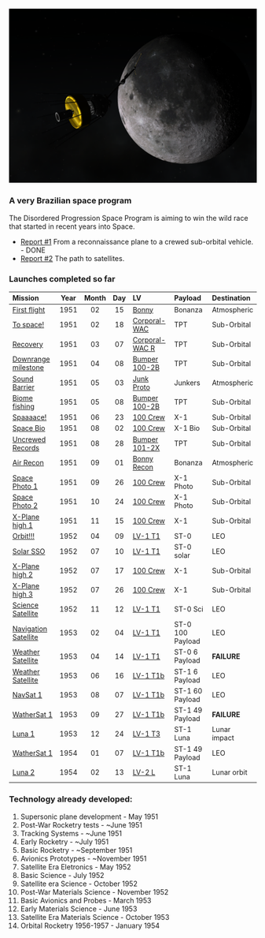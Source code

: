 
![](/missions/lunar-impact.png)
### A very Brazilian space program

The Disordered Progression Space Program is aiming to win the wild race that started in recent years into Space. 

* [Report #1](/reports/report-1.md) From a reconnaissance plane to a crewed sub-orbital vehicle. - DONE
* [Report #2](/reports/report-2.md) The path to satellites.


### Launches completed so far 


| Mission                                               | Year | Month | Day | LV                                          | Payload    | Destination           |
|:------------------------------------------------------|:----:|:-----:|:---:|:--------------------------------------------|:-----------|:----------------------|
| [First flight](/missions/1951-02-15-first-launch.md)  | 1951 | 02    | 15  | [Bonny](/lvs/bonny.md)                      | Bonanza    | Atmospheric           |
| [To space!](/missions/1951-02-18-to-space.md)         | 1951 | 02    | 18  | [Corporal-WAC](/lvs/corporal-wac.md)        | TPT        | Sub-Orbital           |
| [Recovery](/missions/recovery.md)                     | 1951 | 03    | 07  | [Corporal-WAC R](/lvs/corporal-wac-r.md)    | TPT        | Sub-Orbital           |
| [Downrange milestone](/missions/downrange.md)         | 1951 | 04    | 08  | [Bumper 100-2B](/lvs/bumper-100-2b)         | TPT        | Sub-Orbital           |
| [Sound Barrier](/missions/sound-barrier.md)           | 1951 | 05    | 03  | [Junk Proto](/lvs/junk.md)                  | Junkers    | Atmospheric           |
| [Biome fishing](/missions/biome-sr.md)                | 1951 | 05    | 08  | [Bumper 100-2B](/lvs/bumper-100-2b)         | TPT        | Sub-Orbital           |
| [Spaaaace!](/missions/crew-so.md)                     | 1951 | 06    | 23  | [100 Crew](/lvs/100-crew)                   | X-1        | Sub-Orbital           |
| [Space Bio](/missions/crew-bio.md)                    | 1951 | 08    | 02  | [100 Crew](/lvs/100-crew)                   | X-1 Bio    | Sub-Orbital           |
| [Uncrewed Records](/missions/sr-records.md)           | 1951 | 08    | 28  | [Bumper 101-2X](/lvs/bumper-101-2X)         | TPT        | Sub-Orbital           |
| [Air Recon](/missions/plane-photo.md)                 | 1951 | 09    | 01  | [Bonny Recon](/lvs/bonny-recon.md)          | Bonanza    | Atmospheric           |
| [Space Photo 1](/missions/crew-photo1.md)             | 1951 | 09    | 26  | [100 Crew](/lvs/100-crew)                   | X-1 Photo  | Sub-Orbital           |
| [Space Photo 2](/missions/crew-photo2.md)             | 1951 | 10    | 24  | [100 Crew](/lvs/100-crew)                   | X-1 Photo  | Sub-Orbital           |
| [X-Plane high 1](/missions/xplane-high1.md)           | 1951 | 11    | 15  | [100 Crew](/lvs/100-crew)                   | X-1        | Sub-Orbital           |
| [Orbit!!!](/missions/first-orbit.md)                  | 1952 | 04    | 09  | [LV-1 T1](/lvs/lv1-t1)                      | ST-0       | LEO                   |
| [Solar SSO](/missions/sso-orbit.md)                   | 1952 | 07    | 10  | [LV-1 T1](/lvs/lv1-t1)                      | ST-0 solar | LEO                   |
| [X-Plane high 2](/missions/xplane-high2.md)           | 1952 | 07    | 17  | [100 Crew](/lvs/100-crew)                   | X-1        | Sub-Orbital           |
| [X-Plane high 3](/missions/xplane-high3.md)           | 1952 | 07    | 26  | [100 Crew](/lvs/100-crew)                   | X-1        | Sub-Orbital           |
| [Science Satellite](/missions/science-orbit.md)       | 1952 | 11    | 12  | [LV-1 T1](/lvs/lv1-t1)                      | ST-0 Sci   | LEO                   |
| [Navigation Satellite](/missions/first-nav.md)        | 1953 | 02    | 04  | [LV-1 T1](/lvs/lv1-t1)                      | ST-0 100 Payload | LEO             |
| [Weather Satellite](/missions/first-weather.md)       | 1953 | 04    | 14  | [LV-1 T1](/lvs/lv1-t1)                      | ST-0 6 Payload | **FAILURE**       |
| [Weather Satellite](/missions/first-weather.md)       | 1953 | 06    | 16  | [LV-1 T1b](/lvs/lv1-t1b)                    | ST-1 6 Payload | LEO               |
| [NavSat 1](/missions/navsat1.md)                      | 1953 | 08    | 07  | [LV-1 T1b](/lvs/lv1-t1b)                    | ST-1 60 Payload | LEO              |
| [WatherSat 1](/missions/weathersat1.md)               | 1953 | 09    | 27  | [LV-1 T1b](/lvs/lv1-t1b)                    | ST-1 49 Payload | **FAILURE**      |
| [Luna 1](/missions/first-lunar-impact.md)             | 1953 | 12    | 24  | [LV-1 T3](/lvs/lv1-t3)                      | ST-1 Luna  | Lunar impact          |
| [WatherSat 1](/missions/weathersat1.md)               | 1954 | 01    | 07  | [LV-1 T1b](/lvs/lv1-t1b)                    | ST-1 49 Payload | LEO              |
| [Luna 2](/missions/first-lunar-orbit.md)              | 1954 | 02    | 13  | [LV-2 L](/lvs/lv1-l)                        | ST-1 Luna  | Lunar orbit           |



### Technology already developed:

1. Supersonic plane development - May 1951
1. Post-War Rocketry tests - ~June 1951
1. Tracking Systems - ~June 1951
1. Early Rocketry - ~July 1951
1. Basic Rocketry - ~September 1951
1. Avionics Prototypes - ~November 1951
1. Satellite Era Eletronics - May 1952
1. Basic Science - July 1952
1. Satellite era Science - October 1952
1. Post-War Materials Science - November 1952
1. Basic Avionics and Probes - March 1953
1. Early Materials Science - June 1953
1. Satellite Era Materials Science - October 1953
1. Orbital Rocketry 1956-1957 - January 1954
